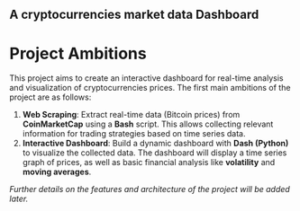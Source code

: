 ## A cryptocurrencies market data Dashboard

# Project Ambitions

This project aims to create an interactive dashboard for real-time analysis and visualization of cryptocurrencies prices. The first  main ambitions of the project are as follows:

1. **Web Scraping**: Extract real-time data (Bitcoin prices) from **CoinMarketCap** using a **Bash** script. This allows collecting relevant information for trading strategies based on time series data.
2. **Interactive Dashboard**: Build a dynamic dashboard with **Dash (Python)** to visualize the collected data. The dashboard will display a time series graph of prices, as well as basic financial analysis like **volatility** and **moving averages**.


*Further details on the features and architecture of the project will be added later.*

